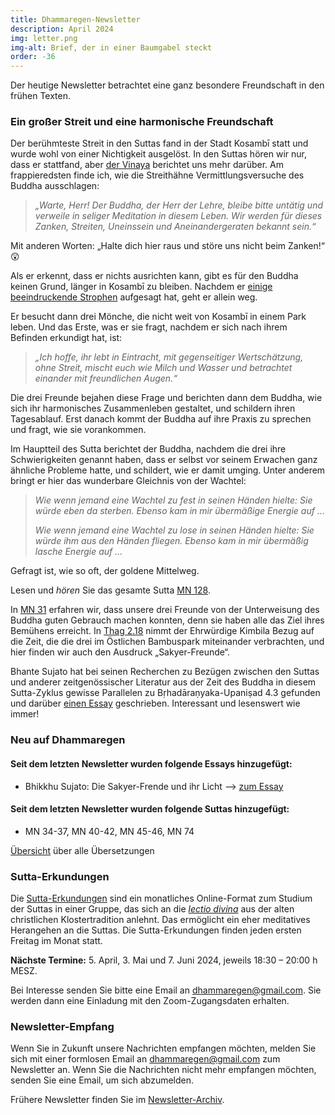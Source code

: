 ```yaml
---
title: Dhammaregen-Newsletter
description: April 2024
img: letter.png
img-alt: Brief, der in einer Baumgabel steckt
order: -36
---
```


Der heutige Newsletter betrachtet eine ganz besondere Freundschaft in den frühen Texten. 

### Ein großer Streit und eine harmonische Freundschaft

Der berühmteste Streit in den Suttas fand in der Stadt Kosambī statt und wurde wohl von einer Nichtigkeit ausgelöst. In den Suttas hören wir nur, dass er stattfand, aber [der Vinaya](https://suttacentral.net/pli-tv-kd10/de/maitrimurti-traetow?lang=de&reference=main&highlight=true#1) berichtet uns mehr darüber. Am frappieredsten finde ich, wie die Streithähne Vermittlungsversuche des Buddha ausschlagen:

> *„Warte, Herr! Der Buddha, der Herr der Lehre, bleibe bitte untätig und verweile in seliger Meditation in diesem Leben. Wir werden für dieses Zanken, Streiten, Uneinssein und Aneinandergeraten bekannt sein.“*

Mit anderen Worten: „Halte dich hier raus und störe uns nicht beim Zanken!“ 😲

Als er erkennt, dass er nichts ausrichten kann, gibt es für den Buddha keinen Grund, länger in Kosambī zu bleiben. Nachdem er [einige beeindruckende Strophen](#/sutta/mn128:6.1/de/sabbamitta) aufgesagt hat, geht er allein weg.

Er besucht dann drei Mönche, die nicht weit von Kosambī in einem Park leben. Und das Erste, was er sie fragt, nachdem er sich nach ihrem Befinden erkundigt hat, ist:

> *„Ich hoffe, ihr lebt in Eintracht, mit gegenseitiger Wertschätzung, ohne Streit, mischt euch wie Milch und Wasser und betrachtet einander mit freundlichen Augen.“*

Die drei Freunde bejahen diese Frage und berichten dann dem Buddha, wie sich ihr harmonisches Zusammenleben gestaltet, und schildern ihren Tagesablauf. Erst danach kommt der Buddha auf ihre Praxis zu sprechen und fragt, wie sie vorankommen.

Im Hauptteil des Sutta berichtet der Buddha, nachdem die drei ihre Schwierigkeiten genannt haben, dass er selbst vor seinem Erwachen ganz ähnliche Probleme hatte, und schildert, wie er damit umging. Unter anderem bringt er hier das wunderbare Gleichnis von der Wachtel:

> *Wie wenn jemand eine Wachtel zu fest in seinen Händen hielte: Sie würde eben da sterben. Ebenso kam in mir übermäßige Energie auf …*
>
> *Wie wenn jemand eine Wachtel zu lose in seinen Händen hielte: Sie würde ihm aus den Händen fliegen. Ebenso kam in mir übermäßig lasche Energie auf …*

Gefragt ist, wie so oft, der goldene Mittelweg.

Lesen und *hören* Sie das gesamte Sutta [MN 128](#/sutta/mn128/de/sabbamitta).

In [MN 31](#/sutta/mn31/de/sabbamitta) erfahren wir, dass unsere drei Freunde von der Unterweisung des Buddha guten Gebrauch machen konnten, denn sie haben alle das Ziel ihres Bemühens erreicht. In [Thag 2.18](#/sutta/thag2.18/de/sabbamitta) nimmt der Ehrwürdige Kimbila Bezug auf die Zeit, die die drei im Östlichen Bambuspark miteinander verbrachten, und hier finden wir auch den Ausdruck „Sakyer-Freunde“.

Bhante Sujato hat bei seinen Recherchen zu Bezügen zwischen den Suttas und anderer zeitgenössischer Literatur aus der Zeit des Buddha in diesem Sutta-Zyklus gewisse Parallelen zu Bṛhadāraṇyaka-Upaniṣad 4.3 gefunden und darüber [einen Essay](#/wiki/buddhismuskunde/freunde) geschrieben. Interessant und lesenswert wie immer!

### Neu auf Dhammaregen

#### Seit dem letzten Newsletter wurden folgende Essays hinzugefügt:

- Bhikkhu Sujato: Die Sakyer-Frende und ihr Licht --> [zum Essay](#/wiki/buddhismuskunde/freunde)

#### Seit dem letzten Newsletter wurden folgende Suttas hinzugefügt:

- MN 34-37, MN 40-42, MN 45-46, MN 74

[Übersicht](#/wiki/uebersetzung/uebersicht) über alle Übersetzungen

### Sutta-Erkundungen 

Die [Sutta-Erkundungen](#/wiki/erkundung) sind ein monatliches Online-Format zum Studium der Suttas in einer Gruppe, das sich an die [*lectio divina*](https://de.wikipedia.org/wiki/Lectio_divina) aus der alten christlichen Klostertradition anlehnt. Das ermöglicht ein eher meditatives Herangehen an die Suttas. Die Sutta-Erkundungen finden jeden ersten Freitag im Monat statt. 

**Nächste Termine:** 5. April, 3. Mai und 7. Juni 2024, jeweils 18:30 – 20:00 h MESZ.

Bei Interesse senden Sie bitte eine Email an [dhammaregen@gmail.com](mailto:dhammaregen@gmail.com). Sie werden dann eine Einladung mit den Zoom-Zugangsdaten erhalten.

### Newsletter-Empfang

Wenn Sie in Zukunft unsere Nachrichten empfangen möchten, melden Sie sich mit einer formlosen Email an [dhammaregen@gmail.com](mailto:dhammaregen@gmail.com) zum Newsletter an. Wenn Sie die Nachrichten nicht mehr empfangen möchten, senden Sie eine Email, um sich abzumelden. 

Frühere Newsletter finden Sie im [Newsletter-Archiv](#/wiki/news/inhalt).

